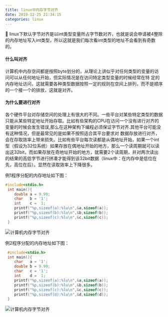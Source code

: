 ```yaml
---
title: linux中内存字节对齐
date: 2019-12-25 21:34:15
categories: linux
---
```



:cherries: linux下默认字节对齐是以int类型变量所占字节数对齐，也就是说会申请被4整除的内存地址写入int类型，所以这就是我们每次看int类型的地址不会看到有奇数的。

#### 什么叫对齐

   计算机中内存空间都是按照byte划分的，从理论上讲似乎对任何类型的变量的访问可以从任何地址开始，但实际情况是在访问特定类型变量的时候经常在特 定的内存地址访问，这就需要各种类型数据按照一定的规则在空间上排列，而不是顺序的一个接一个的排放，这就是对齐。 

#### 为什么要进行对齐

   各个硬件平台对存储空间的处理上有很大的不同。一些平台对某些特定类型的数据只能从某些特定地址开始存取。比如有些架构的CPU在访问一个没有进行对齐的变量的时候会发生错误,那么在这种架构下编程必须保证字节对齐.其他平台可能没有这种情况，但是最常见的是如果不按照适合其平台要求对 数据存放进行对齐，会在存取效率上带来损失。比如有些平台每次读都是从偶地址开始，如果一个int型（假设为32位系统）如果存放在偶地址开始的地方，那么一个读周期就可以读出这32bit，而如果存放在奇地址开始的地方，就需要2个读周期，并对两次读出的结果的高低字节进行拼凑才能得到该32bit数据（linux中：在内存中是低位在先，高位在后）。显然在读取效率上下降很多。


例1程序分配的内存地址如下图：

<!-- more -->

```c
#include<stdio.h>
 int main(){
    double a = 9.99;
    char   b = '1';
    int    c =  1;
    printf("%p,sizeof(a):%lu\n",&a,sizeof(a));
    printf("%p,sizeof(b):%lu\n",&b,sizeof(b));
    printf("%p,sizeof(c):%lu\n",&c,sizeof(c));
 }

```



![计算机内存字节对齐][1]

[1]: http://cdn.nicexiangcun.com/%E5%86%85%E5%AD%98%E5%AF%B9%E9%BD%90.png



例2程序分配的内存地址如下图：

```c
 #include<stdio.h>
 int main(){
    char   a = '1';
    double b = 9.99;
    char   c = '1';
    int    d =  1;
    printf("%p,sizeof(a):%lu\n",&a,sizeof(a));
    printf("%p,sizeof(b):%lu\n",&b,sizeof(b));
    printf("%p,sizeof(c):%lu\n",&c,sizeof(c));
    printf("%p,sizeof(d):%lu\n",&d,sizeof(d));
 }
```


![计算机内存字节对齐][2]

[2]: http://cdn.nicexiangcun.com/%E5%86%85%E5%AD%98%E5%AF%B9%E9%BD%902.png




